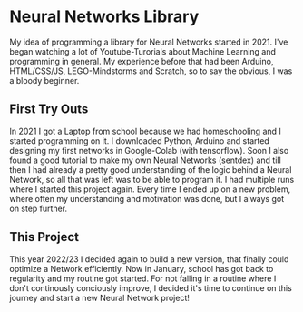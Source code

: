 # Neural Networks Library

My idea of programming a library for Neural Networks started in 2021. I've began watching a lot of Youtube-Turorials about Machine Learning and programming in general. My experience before that had been Arduino, HTML/CSS/JS, LEGO-Mindstorms and Scratch, so to say the obvious, I was a bloody beginner.

## First Try Outs

In 2021 I got a Laptop from school because we had homeschooling and I started programming on it. I downloaded Python, Arduino and started designing my first networks in Google-Colab (with tensorflow). Soon I also found a good tutorial to make my own Neural Networks (sentdex) and till then I had already a pretty good understanding of the logic behind a Neural Network, so all that was left was to be able to program it. I had multiple runs where I started this project again. Every time I ended up on a new problem, where often my understanding and motivation was done, but I always got on step further.

## This Project

This year 2022/23 I decided again to build a new version, that finally could optimize a Network efficiently. Now in January, school has got back to regularity and my routine got started. For not falling in a routine where I don't continously conciously improve, I decided it's time to continue on this journey and start a new Neural Network project! 
